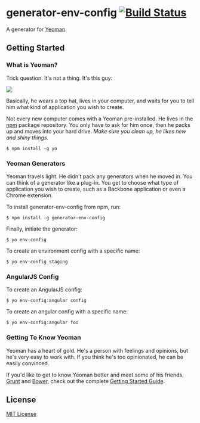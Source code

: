 # generator-env-config [![Build Status](https://secure.travis-ci.org/newtriks/generator-env-config.png?branch=master)](https://travis-ci.org/newtriks/generator-env-config)

A generator for [Yeoman](http://yeoman.io).


## Getting Started

### What is Yeoman?

Trick question. It's not a thing. It's this guy:

![](http://i.imgur.com/JHaAlBJ.png)

Basically, he wears a top hat, lives in your computer, and waits for you to tell him what kind of application you wish to create.

Not every new computer comes with a Yeoman pre-installed. He lives in the [npm](https://npmjs.org) package repository. You only have to ask for him once, then he packs up and moves into your hard drive. *Make sure you clean up, he likes new and shiny things.*

```
$ npm install -g yo
```

### Yeoman Generators

Yeoman travels light. He didn't pack any generators when he moved in. You can think of a generator like a plug-in. You get to choose what type of application you wish to create, such as a Backbone application or even a Chrome extension.

To install generator-env-config from npm, run:

```
$ npm install -g generator-env-config
```

Finally, initiate the generator:

```
$ yo env-config
```

To create an environment config with a specific name:

```
$ yo env-config staging
```

### AngularJS Config

To create an AngularJS config:

```
$ yo env-config:angular config
```

To create an angular config with a specific name:

```
$ yo env-config:angular foo
```

### Getting To Know Yeoman

Yeoman has a heart of gold. He's a person with feelings and opinions, but he's very easy to work with. If you think he's too opinionated, he can be easily convinced.

If you'd like to get to know Yeoman better and meet some of his friends, [Grunt](http://gruntjs.com) and [Bower](http://bower.io), check out the complete [Getting Started Guide](https://github.com/yeoman/yeoman/wiki/Getting-Started).


## License

[MIT License](http://en.wikipedia.org/wiki/MIT_License)

